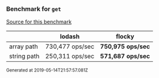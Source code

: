 ### Benchmark for `get`

[Source for this benchmark](./benchmark.ts)

|     | lodash | flocky |
| --- | --- | --- |
| array path | 730,477 ops/sec | **750,975 ops/sec** |
| string path | 250,311 ops/sec | **571,687 ops/sec** |

<sup>Generated at 2019-05-14T21:57:57.081Z</sup>
